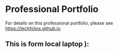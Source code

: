# Professional Portfolio

For details on this professional portfolio, please see https://techfolios.github.io.

## This is form local laptop ):
